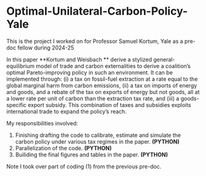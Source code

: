 # Optimal-Unilateral-Carbon-Policy-Yale
This is the project I worked on for Professor Samuel Kortum, Yale as a pre-doc fellow during 2024-25

In this paper **Kortum and Weisbach ** derive a stylized general-equilibrium model of trade and carbon externalities to derive a coalition’s optimal Pareto-improving policy in such an environment.
It can be implemented through: (i) a tax on fossil-fuel extraction at a rate equal to the global marginal harm from carbon emissions, (ii) a tax on imports of energy and goods, and a rebate of the tax on exports of energy but not goods, all at a lower rate per unit of carbon than the extraction tax rate, and (iii) a goods-specific export subsidy. This combination of taxes and subsidies exploits international trade to expand the policy’s reach.

My responsibilities involved:
1. Finishing drafting the code to calibrate, estimate and simulate the carbon policy under various tax regimes in the paper. **(PYTHON)**
2. Parallelization of the code.  **(PYTHON)**
3. Builiding the final figures and tables in the paper.  **(PYTHON)**

Note I took over part of coding (1) from the previous pre-doc.
